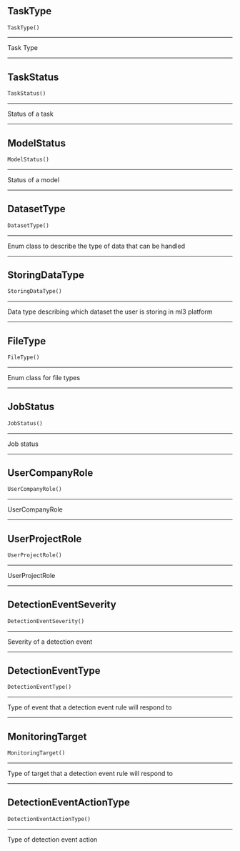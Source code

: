 #


## TaskType
```python 
TaskType()
```


---
Task Type

----


## TaskStatus
```python 
TaskStatus()
```


---
Status of a task

----


## ModelStatus
```python 
ModelStatus()
```


---
Status of a model

----


## DatasetType
```python 
DatasetType()
```


---
Enum class to describe the type of
data that can be handled

----


## StoringDataType
```python 
StoringDataType()
```


---
Data type describing which dataset the user is storing
in ml3 platform

----


## FileType
```python 
FileType()
```


---
Enum class for file types

----


## JobStatus
```python 
JobStatus()
```


---
Job status

----


## UserCompanyRole
```python 
UserCompanyRole()
```


---
UserCompanyRole

----


## UserProjectRole
```python 
UserProjectRole()
```


---
UserProjectRole

----


## DetectionEventSeverity
```python 
DetectionEventSeverity()
```


---
Severity of a detection event

----


## DetectionEventType
```python 
DetectionEventType()
```


---
Type of event that a detection event rule will respond to

----


## MonitoringTarget
```python 
MonitoringTarget()
```


---
Type of target that a detection event rule will respond to

----


## DetectionEventActionType
```python 
DetectionEventActionType()
```


---
Type of detection event action
